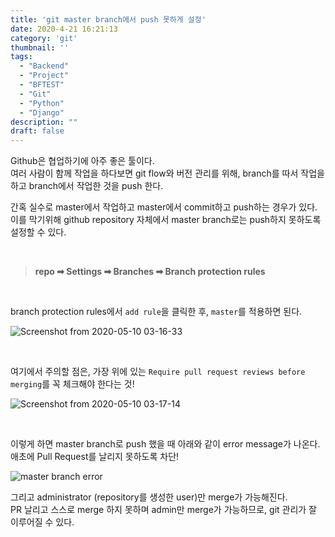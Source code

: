```yaml
---
title: 'git master branch에서 push 못하게 설정'
date: 2020-4-21 16:21:13
category: 'git'
thumbnail: ''
tags:
  - "Backend"
  - "Project"
  - "BFTEST"
  - "Git"
  - "Python"
  - "Django"
description: ""
draft: false
---
```



Github은 협업하기에 아주 좋은 툴이다.  
여러 사람이 함께 작업을 하다보면 git flow와 버전 관리를 위해, branch를 따서 작업을 하고 branch에서 작업한 것을 push 한다.

간혹 실수로 master에서 작업하고 master에서 commit하고 push하는 경우가 있다.  
이를 막기위해 github repository 자체에서 master branch로는 push하지 못하도록 설정할 수 있다.

<br>

> **repo ➡ Settings ➡ Branches ➡ Branch protection rules**

<br>

branch protection rules에서 `add rule`을 클릭한 후, `master`를 적용하면 된다.  

![Screenshot from 2020-05-10 03-16-33](https://user-images.githubusercontent.com/53142539/81481687-c7892a80-926c-11ea-8652-6f5cd92def73.png)

<br>

여기에서 주의할 점은, 가장 위에 있는 `Require pull request reviews before merging`를 꼭 체크해야 한다는 것!

![Screenshot from 2020-05-10 03-17-14](https://user-images.githubusercontent.com/53142539/81481689-c952ee00-926c-11ea-8361-ed0c68bfe453.png)


<br>

이렇게 하면 master branch로 push 했을 때 아래와 같이 error message가 나온다.  
애초에 Pull Request를 날리지 못하도록 차단!  

![master branch error](https://user-images.githubusercontent.com/53142539/81481643-8f81e780-926c-11ea-834e-c9aa685efb88.png)

그리고 administrator (repository를 생성한 user)만 merge가 가능해진다.  
PR 날리고 스스로 merge 하지 못하며 admin만 merge가 가능하므로, git 관리가 잘 이루어질 수 있다.

